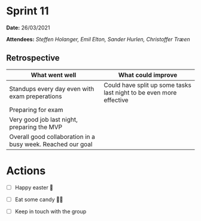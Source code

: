 
# Sprint 11

**Date:** 26/03/2021

**Attendees:** *Steffen Holanger, Emil Elton, Sander Hurlen, Christoffer Træen*

## Retrospective

| What went well                                              | What could improve                                           |
| ----------------------------------------------------------- | ------------------------------------------------------------ |
| Standups every day even with exam preperations              | Could have split up some tasks last night to be even more effective |
| Preparing for exam                                          |                                                              |
| Very good job last night, preparing the MVP                 |                                                              |
| Overall good collaboration in a busy week. Reached our goal |                                                              |
# Actions

- [ ] Happy easter 🐣
- [ ] Eat some candy 🍬🍭
- [ ] Keep in touch with the group

